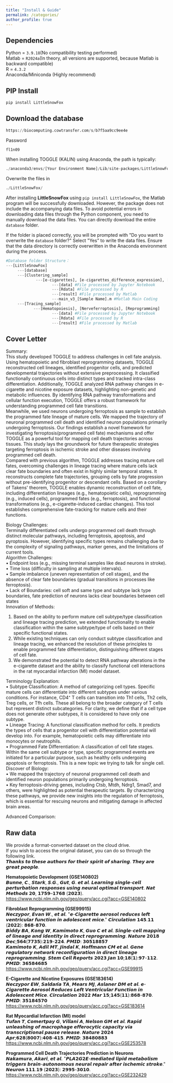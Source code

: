 ```yaml
---
title: "Install & Guide"
permalink: /categories/
author_profile: true
---
```




Dependencies
---
Python = `3.9.18`(No compatibility testing performed)  
Matlab = `R2024a`(In theory, all versions are supported, because Matlab is backward compatible)   
R = `4.3.2`  
Anaconda/Miniconda (Highly recommend)  
  
  
PIP Install
---
```python
pip install LittleSnowFox
```  


Download the database
---
```python
https://biocomputing.cowtransfer.com/s/b7f5aa9cc9ee4e  
```  
Password  
```python
fl1n09
```   
When installing TOGGLE (KALIN) using Anaconda, the path is typically:  
```python
./anaconda3/envs/[Your Environment Name]/Lib/site-packages/LittleSnowFox
```
Overwrite the files in 
```python
./LittleSnowFox/
```
After installing **LittleSnowFox** using `pip install LittleSnowFox`, the Matlab program will be successfully downloaded. However, the package does not include the accompanying data files. To avoid potential errors in downloading data files through the Python component, you need to manually download the data files. You can directly download the entire `database` folder.

If the folder is placed correctly, you will be prompted with "Do you want to overwrite the `database` folder?" Select "Yes" to write the data files. Ensure that the data directory is correctly overwritten in the Anaconda environment during the process.

```python
#Database folder Structure：
---[LittleSnowFox]
     ---[database]
     ---[Clustering_sample]
             ---[e-cigarettes], [e-cigarettes_difference_expression], [fibroblasts]
                    ---[data] #File processed by Jupyter Notebook
                    ---[Rdata] #File processed by R
                    ---[result] #File processed by Matlab
                    ---main_v3_[Sample Name].m #Matlab Main Coding
     ---[Tracing_sample] 
            ---[Hematopoiesis], [Nerveferroptosis], [Reprogramming]
                    ---[data] #File processed by Jupyter Notebook
                    ---[Rdata] #File processed by R
                    ---[result] #File processed by Matlab
```   

Cover Letter
---  
Summary:  
This study developed TOGGLE to address challenges in cell fate analysis. Using hematopoietic and fibroblast reprogramming datasets, TOGGLE reconstructed cell lineages, identified progenitor cells, and predicted developmental trajectories without extensive preprocessing. It classified functionally continuous cells into distinct types and tracked intra-class differentiation. Additionally, TOGGLE analyzed RNA pathway changes in e-cigarette and nicotine exposure datasets, highlighting non-genetic and metabolic influences. By identifying RNA pathway transformations and cellular function execution, TOGGLE offers a robust framework for understanding programmed cell fate transitions.  
Meanwhile, we used neurons undergoing ferroptosis as sample to establish the programmed fate lineage of mature cells. We mapped the trajectory of neuronal programmed cell death and identified neuron populations primarily undergoing ferroptosis. Our findings establish a novel framework for investigating ferroptosis(programmed cell fate) mechanisms and offer TOGGLE as a powerful tool for mapping cell death trajectories across tissues. This study lays the groundwork for future therapeutic strategies targeting ferroptosis in ischemic stroke and other diseases involving programmed cell death.  
Compared with previous algorithm, TOGGLE addresses tracing mature cell fates, overcoming challenges in lineage tracing where mature cells lack clear fate boundaries and often exist in highly similar temporal states. It reconstructs complete fate trajectories, grouping cells by fate progression without pre-identifying progenitor or descendant cells. Based on a corollary of Takens' theorem, TOGGLE enables dynamic reconstruction of cell fate, including differentiation lineages (e.g., hematopoietic cells), reprogramming (e.g., induced cells), programmed fates (e.g., ferroptosis), and functional transformations (e.g., e-cigarette-induced cardiac changes). This tool establishes comprehensive fate-tracking for mature cells and their functions.   

Biology Challenges:  
Terminally differentiated cells undergo programmed cell death through distinct molecular pathways, including ferroptosis, apoptosis, and pyroptosis. However, identifying specific types remains challenging due to the complexity of signaling pathways, marker genes, and the limitations of current tools.   
Algorithm Challenges:  
•	Endpoint loss (e.g., missing terminal samples like dead neurons in stroke).  
•	Time loss (difficulty in sampling at multiple intervals).  
•	Sample imbalance (uneven representation of cell stages), and the absence of clear fate boundaries (gradual transitions in processes like ferroptosis).   
•	Lack of Boundaries: cell soft and same type and subtype lack type boundaries, fate prediction of neurons lacks clear boundaries between cell states  
Innovation of Methods:  
1.	Based on the ability to perform mature cell subtype/type classification and lineage tracing prediction, we extended functionality to enable classification within the same subtype/type of cells based on their specific functional states.  
2.	While existing techniques can only conduct subtype classification and lineage tracing, we enhanced the resolution of these principles to enable programmed fate differentiation, distinguishing different stages of cell fate.  
3.	We demonstrated the potential to detect RNA pathway alterations in the e-cigarette dataset and the ability to classify functional cell interactions in the rat myocardial infarction (MI) model dataset.  

Terminology Explanation:  
•	Subtype Classification: A method of categorizing cell types. Specific mature cells can differentiate into different subtypes under various conditions. For instance, CD4⁺ T cells can transition into Th1 cells, Th2 cells, Treg cells, or Tfh cells. These all belong to the broader category of T cells but represent distinct subcategories. For clarity, we define that if a cell type does not generate other subtypes, it is considered to have only one subtype.  
•	Lineage Tracing: A functional classification method for cells. It predicts the types of cells that a progenitor cell with differentiation potential will develop into. For example, hematopoietic cells may differentiate into monocytes or neutrophils.  
•	Programmed Fate Differentiation: A classification of cell fate stages. Within the same cell subtype or type, specific programmed events are initiated for a particular purpose, such as healthy cells undergoing apoptosis or ferroptosis. This is a new topic we trying to talk for single cell.
Discover of Biology:  
•	We mapped the trajectory of neuronal programmed cell death and identified neuron populations primarily undergoing ferroptosis.  
•	Key ferroptosis-driving genes, including Ctsb, Mtdh, Ndrg1, Smad7, and others, were highlighted as potential therapeutic targets. By characterizing these pathways, we provide new insights into the regulation of ferroptosis, which is essential for rescuing neurons and mitigating damage in affected brain areas.  

Advanced Comparison: 





  
Raw data
---
We provide a format-converted dataset on the cloud drive.  
If you wish to access the original dataset, you can do so through the following link.  
𝙏𝙝𝙖𝙣𝙠𝙨 𝙩𝙤 𝙩𝙝𝙚𝙨𝙚 𝙖𝙪𝙩𝙝𝙤𝙧𝙨 𝙛𝙤𝙧 𝙩𝙝𝙚𝙞𝙧 𝙨𝙥𝙞𝙧𝙞𝙩 𝙤𝙛 𝙨𝙝𝙖𝙧𝙞𝙣𝙜. 𝙏𝙝𝙚𝙮 𝙖𝙧𝙚 𝙜𝙧𝙚𝙖𝙩 𝙥𝙚𝙤𝙥𝙡𝙚.    
  
**Hematopoietic Development (GSE140802)**  
𝘽𝙪𝙣𝙣𝙚, 𝘾., 𝙎𝙩𝙖𝙧𝙠, 𝙎.𝙂., 𝙂𝙪𝙩, 𝙂. 𝙚𝙩 𝙖𝙡. 𝙇𝙚𝙖𝙧𝙣𝙞𝙣𝙜 𝙨𝙞𝙣𝙜𝙡𝙚-𝙘𝙚𝙡𝙡 𝙥𝙚𝙧𝙩𝙪𝙧𝙗𝙖𝙩𝙞𝙤𝙣 𝙧𝙚𝙨𝙥𝙤𝙣𝙨𝙚𝙨 𝙪𝙨𝙞𝙣𝙜 𝙣𝙚𝙪𝙧𝙖𝙡 𝙤𝙥𝙩𝙞𝙢𝙖𝙡 𝙩𝙧𝙖𝙣𝙨𝙥𝙤𝙧𝙩. 𝙉𝙖𝙩 𝙈𝙚𝙩𝙝𝙤𝙙𝙨 𝟮𝟬, 𝟭𝟳𝟱𝟵–𝟭𝟳𝟲𝟴 (𝟮𝟬𝟮𝟯).    
https://www.ncbi.nlm.nih.gov/geo/query/acc.cgi?acc=GSE140802  

  
**Fibroblast Reprogramming (GSE99915)**  
𝙉𝙚𝙘𝙯𝙮𝙥𝙤𝙧, 𝙀𝙫𝙖𝙣 𝙒., 𝙚𝙩 𝙖𝙡. "𝙚-𝘾𝙞𝙜𝙖𝙧𝙚𝙩𝙩𝙚 𝙖𝙚𝙧𝙤𝙨𝙤𝙡 𝙧𝙚𝙙𝙪𝙘𝙚𝙨 𝙡𝙚𝙛𝙩 𝙫𝙚𝙣𝙩𝙧𝙞𝙘𝙪𝙡𝙖𝙧 𝙛𝙪𝙣𝙘𝙩𝙞𝙤𝙣 𝙞𝙣 𝙖𝙙𝙤𝙡𝙚𝙨𝙘𝙚𝙣𝙩 𝙢𝙞𝙘𝙚." 𝘾𝙞𝙧𝙘𝙪𝙡𝙖𝙩𝙞𝙤𝙣 𝟭𝟰𝟱.𝟭𝟭 (𝟮𝟬𝟮𝟮): 𝟴𝟲𝟴-𝟴𝟳𝟬.  
𝘽𝙞𝙙𝙙𝙮 𝘽𝘼, 𝙆𝙤𝙣𝙜 𝙒, 𝙆𝙖𝙢𝙞𝙢𝙤𝙩𝙤 𝙆, 𝙂𝙪𝙤 𝘾 𝙚𝙩 𝙖𝙡. 𝙎𝙞𝙣𝙜𝙡𝙚-𝙘𝙚𝙡𝙡 𝙢𝙖𝙥𝙥𝙞𝙣𝙜 𝙤𝙛 𝙡𝙞𝙣𝙚𝙖𝙜𝙚 𝙖𝙣𝙙 𝙞𝙙𝙚𝙣𝙩𝙞𝙩𝙮 𝙞𝙣 𝙙𝙞𝙧𝙚𝙘𝙩 𝙧𝙚𝙥𝙧𝙤𝙜𝙧𝙖𝙢𝙢𝙞𝙣𝙜. 𝙉𝙖𝙩𝙪𝙧𝙚 𝟮𝟬𝟭𝟴 𝘿𝙚𝙘;𝟱𝟲𝟰(𝟳𝟳𝟯𝟱):𝟮𝟭𝟵-𝟮𝟮𝟰. 𝙋𝙈𝙄𝘿: 𝟯𝟬𝟱𝟭𝟴𝟴𝟱𝟳  
𝙆𝙖𝙢𝙞𝙢𝙤𝙩𝙤 𝙆, 𝘼𝙙𝙞𝙡 𝙈𝙏, 𝙅𝙞𝙣𝙙𝙖𝙡 𝙆, 𝙃𝙤𝙛𝙛𝙢𝙖𝙣𝙣 𝘾𝙈 𝙚𝙩 𝙖𝙡. 𝙂𝙚𝙣𝙚 𝙧𝙚𝙜𝙪𝙡𝙖𝙩𝙤𝙧𝙮 𝙣𝙚𝙩𝙬𝙤𝙧𝙠 𝙧𝙚𝙘𝙤𝙣𝙛𝙞𝙜𝙪𝙧𝙖𝙩𝙞𝙤𝙣 𝙞𝙣 𝙙𝙞𝙧𝙚𝙘𝙩 𝙡𝙞𝙣𝙚𝙖𝙜𝙚 𝙧𝙚𝙥𝙧𝙤𝙜𝙧𝙖𝙢𝙢𝙞𝙣𝙜. 𝙎𝙩𝙚𝙢 𝘾𝙚𝙡𝙡 𝙍𝙚𝙥𝙤𝙧𝙩𝙨 𝟮𝟬𝟮𝟯 𝙅𝙖𝙣 𝟭𝟬;𝟭𝟴(𝟭):𝟵𝟳-𝟭𝟭𝟮. 𝙋𝙈𝙄𝘿: 𝟯𝟲𝟱𝟴𝟰𝟲𝟴𝟱     
https://www.ncbi.nlm.nih.gov/geo/query/acc.cgi?acc=GSE99915  

    
**E-Cigarette and Nicotine Exposures (GSE183614)**   
𝙉𝙚𝙘𝙯𝙮𝙥𝙤𝙧 𝙀𝙒, 𝙎𝙖𝙡𝙙𝙖𝙣̃𝙖 𝙏𝘼, 𝙈𝙚𝙖𝙧𝙨 𝙈𝙅, 𝘼𝙨𝙡𝙖𝙣𝙚𝙧 𝘿𝙈 𝙚𝙩 𝙖𝙡. 𝙚-𝘾𝙞𝙜𝙖𝙧𝙚𝙩𝙩𝙚 𝘼𝙚𝙧𝙤𝙨𝙤𝙡 𝙍𝙚𝙙𝙪𝙘𝙚𝙨 𝙇𝙚𝙛𝙩 𝙑𝙚𝙣𝙩𝙧𝙞𝙘𝙪𝙡𝙖𝙧 𝙁𝙪𝙣𝙘𝙩𝙞𝙤𝙣 𝙞𝙣 𝘼𝙙𝙤𝙡𝙚𝙨𝙘𝙚𝙣𝙩 𝙈𝙞𝙘𝙚. 𝘾𝙞𝙧𝙘𝙪𝙡𝙖𝙩𝙞𝙤𝙣 𝟮𝟬𝟮𝟮 𝙈𝙖𝙧 𝟭𝟱;𝟭𝟰𝟱(𝟭𝟭):𝟴𝟲𝟴-𝟴𝟳𝟬. 𝙋𝙈𝙄𝘿: 𝟯𝟱𝟭𝟴𝟰𝟱𝟳𝟬  
https://www.ncbi.nlm.nih.gov/geo/query/acc.cgi?acc=GSE183614  
  
    
**Rat Myocardial Infarction (MI) model**  
𝙏𝙪𝙛𝙖𝙣 𝙏, 𝘾𝙤𝙢𝙚𝙧𝙩𝙥𝙖𝙮 𝙂, 𝙑𝙞𝙡𝙡𝙖𝙣𝙞 𝘼, 𝙉𝙚𝙡𝙨𝙤𝙣 𝙂𝙈 𝙚𝙩 𝙖𝙡. 𝙍𝙖𝙥𝙞𝙙 𝙪𝙣𝙡𝙚𝙖𝙨𝙝𝙞𝙣𝙜 𝙤𝙛 𝙢𝙖𝙘𝙧𝙤𝙥𝙝𝙖𝙜𝙚 𝙚𝙛𝙛𝙚𝙧𝙤𝙘𝙮𝙩𝙞𝙘 𝙘𝙖𝙥𝙖𝙘𝙞𝙩𝙮 𝙫𝙞𝙖 𝙩𝙧𝙖𝙣𝙨𝙘𝙧𝙞𝙥𝙩𝙞𝙤𝙣𝙖𝙡 𝙥𝙖𝙪𝙨𝙚 𝙧𝙚𝙡𝙚𝙖𝙨𝙚. 𝙉𝙖𝙩𝙪𝙧𝙚 𝟮𝟬𝟮𝟰 𝘼𝙥𝙧;𝟲𝟮𝟴(𝟴𝟬𝟬𝟳):𝟰𝟬𝟴-𝟰𝟭𝟱. 𝙋𝙈𝙄𝘿: 𝟯𝟴𝟰𝟴𝟬𝟴𝟴𝟯  
https://www.ncbi.nlm.nih.gov/geo/query/acc.cgi?acc=GSE253578  

**Programmed Cell Death Trajectories Prediction in Neurons**   
𝙉𝙖𝙠𝙖𝙢𝙪𝙧𝙖, 𝘼𝙠𝙖𝙧𝙞, 𝙚𝙩 𝙖𝙡. "𝙋𝙇𝘼𝟮𝙂𝟮𝙀-𝙢𝙚𝙙𝙞𝙖𝙩𝙚𝙙 𝙡𝙞𝙥𝙞𝙙 𝙢𝙚𝙩𝙖𝙗𝙤𝙡𝙞𝙨𝙢 𝙩𝙧𝙞𝙜𝙜𝙚𝙧𝙨 𝙗𝙧𝙖𝙞𝙣-𝙖𝙪𝙩𝙤𝙣𝙤𝙢𝙤𝙪𝙨 𝙣𝙚𝙪𝙧𝙖𝙡 𝙧𝙚𝙥𝙖𝙞𝙧 𝙖𝙛𝙩𝙚𝙧 𝙞𝙨𝙘𝙝𝙚𝙢𝙞𝙘 𝙨𝙩𝙧𝙤𝙠𝙚." 𝙉𝙚𝙪𝙧𝙤𝙣 𝟭𝟭𝟭.𝟭𝟵 (𝟮𝟬𝟮𝟯): 𝟮𝟵𝟵𝟱-𝟯𝟬𝟭𝟬.  
https://www.ncbi.nlm.nih.gov/geo/query/acc.cgi?acc=GSE232429  
  

